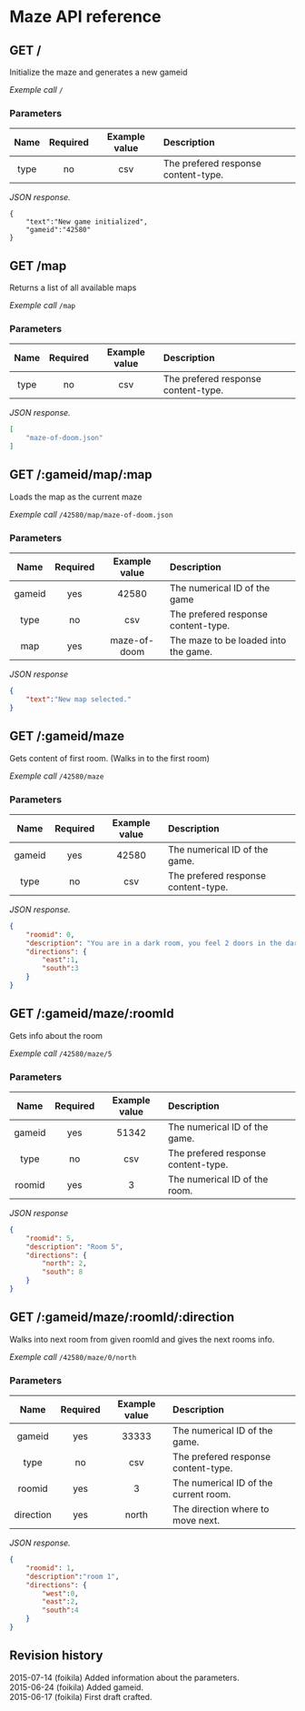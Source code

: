 # Maze API reference


## GET /
Initialize the maze and generates a new gameid

*Exemple call* `/`

### Parameters
| Name | Required | Example value | Description | 
|:----:|:--------:|:-------------:|:-----------|
| type | no       | csv | The prefered response content-type. |

*JSON response.*
```
{
    "text":"New game initialized",
    "gameid":"42580"
}
```

## GET /map
Returns a list of all available maps

*Exemple call* `/map`

### Parameters
| Name | Required | Example value | Description | 
|:----:|:--------:|:-------------:|:-----------|
| type | no       | csv | The prefered response content-type. |

*JSON response.*
```json
[
    "maze-of-doom.json"
]
```

## GET /:gameid/map/:map
Loads the map as the current maze

*Exemple call* `/42580/map/maze-of-doom.json`

### Parameters
| Name | Required | Example value | Description | 
|:----:|:--------:|:-------------:|:-----------|
| gameid | yes    |  42580 | The numerical ID of the game |
| type | no       | csv | The prefered response content-type. |
| map | yes       | maze-of-doom | The maze to be loaded into the game.| 

*JSON response*
```json
{
    "text":"New map selected."
}
```

## GET /:gameid/maze
Gets content of first room. (Walks in to the first room)

*Exemple call* `/42580/maze`

### Parameters
| Name | Required | Example value | Description | 
|:----:|:--------:|:-------------:|:-----------|
| gameid | yes    |  42580 | The numerical ID of the game. |
| type | no       | csv | The prefered response content-type. |

*JSON response.*
```json
{
    "roomid": 0,
    "description": "You are in a dark room, you feel 2 doors in the dark dark room",
    "directions": {
        "east":1,
        "south":3
    }
}
```

## GET /:gameid/maze/:roomId
Gets info about the room

*Exemple call* `/42580/maze/5`

### Parameters
| Name | Required | Example value | Description | 
|:----:|:--------:|:-------------:|:-----------|
| gameid | yes    |  51342 | The numerical ID of the game. |
| type | no       | csv | The prefered response content-type. |
| roomid | yes    | 3 | The numerical ID of the room. | 

*JSON response*
```json
{
    "roomid": 5,
    "description": "Room 5",
    "directions": {
        "north": 2,
        "south": 8
    }
}
```

## GET /:gameid/maze/:roomId/:direction
Walks into next room from given roomId and gives the next rooms info.

*Exemple call* `/42580/maze/0/north`

### Parameters
| Name | Required | Example value | Description | 
|:----:|:--------:|:-------------:|:-----------|
| gameid | yes    |  33333 | The numerical ID of the game. |
| type | no       | csv | The prefered response content-type. |
| roomid | yes       | 3 | The numerical ID of the current room. | 
| direction | yes | north | The direction where to move next. | 

*JSON response.*
```json
{
    "roomid": 1,
    "description":"room 1",
    "directions": {
        "west":0,
        "east":2,
        "south":4
    }
}
```

Revision history
------------------------------
2015-07-14 (foikila) Added information about the parameters.    
2015-06-24 (foikila) Added gameid.      
2015-06-17 (foikila) First draft crafted.
